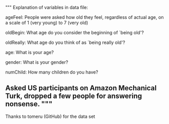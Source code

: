 """
Explanation of variables in data file:

ageFeel: People were asked how old they feel, regardless of actual age, on a scale of 1 (very young) to 7 (very old)

oldBegin: What age do you consider the beginning of `being old'? 

oldReally: What age do you think of as `being really old'?

age: What is your age?

gender: What is your gender?

numChild: How many children do you have?

Asked US participants on Amazon Mechanical Turk, dropped a few people for answering nonsense. 
"""
--------------------------------
Thanks to tomeru (GitHub) for the data set